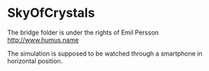 # SkyOfCrystals
The bridge folder is under the rights of Emil Persson
http://www.humus.name

The simulation is supposed to be watched through a smartphone in horizontal position. 
